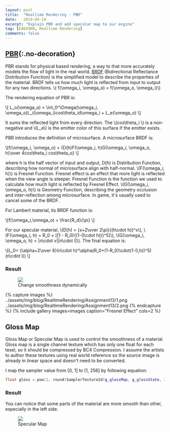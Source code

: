 ```yaml
---
layout: post
title:  "Realtime Rendering - PBR"
date:   2019-04-19
excerpt: "Explain PBR and add specular map to our engine"
tag: [EAE6900, Realtime Rendering]
comments: false
---
```


## [PBR](https://en.wikipedia.org/wiki/Physically_based_rendering){:.no-decoration}
PBR stands for physical based rendering, a way to that more accurately models the flow of light in the real world. [BRDF](https://en.wikipedia.org/wiki/Bidirectional_reflectance_distribution_function) (Bidirectional Reflectance Distribution Function) is the simplified model to describe the properties of the material. BRDF tells us how much light is reflected from input to output for any two directions. \\( f(\omega_i, \omega_o) = f(\omega_o, \omega_i)\\)

The rendering equation of PBR is:

\\[ L_o(\omega_o) =  \int_0^\Omega(\omega_i, \omega_o)L_i(\omega_i)cos\theta_id\omega_i + L_e(\omega_o) \\]

It sums the reflected light from every direction. The \\(cos\theta_i \\) is a non-negative and \\(L_e\\) is the emitter color of this surface if the emitter exists. 

PBR introduces the definition of microsurface. A microsurface BRDF is:

\\[f(\omega_i, \omega_o) = {D(h)F(\omega_i, h)G(\omega_i, \omega_o, h)\over 4cos\theta_i cos\theta_o} \\]

where h is the half vector of input and output, D(h) is Distribution Function, describing how normal of microsurface align with half-normal. \\(F(\omega_i, h)\\) is Fresnel Function. Fresnel effect is an effect that more light is reflected when the view angle is steeper. Fresnel Function is the function we used to calculate how much light is reflected by Fresnel Effect. \\(G(\omega_i, \omega_o, h)\\) is Geometry Function, describing the geometry occlusion and inter-reflection among microsurface. In game, it's usually used to cancel some of the BRDF.

For Lambert material, its BRDF function is:

\\[f(\omega_i,\omega_o) = \frac{R_d}{\pi} \\]

For our specular material, \\(D(h) = {x+2\over 2\pi}{(h\cdot h)}^x\\), \\(F(\omega_i, h) = R_0 + [(1 - R_0){(1-(l\cdot h))}^5]\\),
\\(G(\omega_i, \omega_o, h) = |n\cdot v||n\cdot l|\\). The final equation is:

\\[L_0= {\alpha+2\over 8}(n\cdot h)^\alpha(R_0+(1-R_0)\cdot(1-(l,h))^5)(n\cdot l)) \\]

### Result

<figure>
	<a href="../assets/img/blog/RealtimeRendering/Assignment13/1.gif"><img src="../assets/img/blog/RealtimeRendering/Assignment13/1.gif"></a>
    <figcaption>Change smoothness dynamically</figcaption>
</figure>

{% capture images %}
    ../assets/img/blog/RealtimeRendering/Assignment13/1.png
    ../assets/img/blog/RealtimeRendering/Assignment13/2.png
{% endcapture %}
{% include gallery images=images caption="Fresnel Effect" cols=2 %}


## Gloss Map
Gloss Map or Specular Map is used to control the smoothness of a material. Gloss map is a single channel texture which has only one float for each texel, so it should be compressed by BC4 Compression. I assume the artists to author these textures using real world reference so the source image is already in linear space and doesn't need to be converted. 

I map the sampler value from [0, 1] to [1, 256] by following equation:

~~~c++
float gloss = pow(2, round(SamplerTexture2d(g_glossMap, g_glossState, i_texcoord) * 8));
~~~

### Result

You can notice that some parts of the material are more smooth than other, especially in the left side.

<figure>
	<a href="../assets/img/blog/RealtimeRendering/Assignment13/2.gif"><img src="../assets/img/blog/RealtimeRendering/Assignment13/2.gif"></a>
    <figcaption>Specular Map</figcaption>
</figure>
